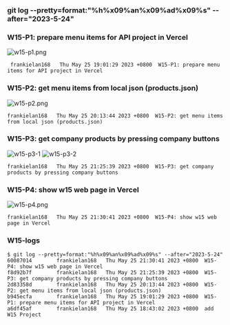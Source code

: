 ### git log --pretty=format:"%h%x09%an%x09%ad%x09%s" --after="2023-5-24"

### W15-P1: prepare menu items for API project in Vercel
 
![w15-p1.png](https://casmvaldsmrrajnyisdj.supabase.co/storage/v1/object/public/demo-64/md_1N_img/w15-p1.png)

```
 frankielan168   Thu May 25 19:01:29 2023 +0800  W15-P1: prepare menu items for API project in Vercel
```


### W15-P2: get menu items from local json (products.json)
 
![w15-p2.png](https://casmvaldsmrrajnyisdj.supabase.co/storage/v1/object/public/demo-64/md_1N_img/w15-p2.png)

```
frankielan168   Thu May 25 20:13:44 2023 +0800  W15-P2: get menu items from local json (products.json)
```

### W15-P3: get company products by pressing company buttons

![w15-p3-1](https://casmvaldsmrrajnyisdj.supabase.co/storage/v1/object/public/demo-64/md_1N_img/w15-p3-1.png)
![w15-p3-2](https://casmvaldsmrrajnyisdj.supabase.co/storage/v1/object/public/demo-64/md_1N_img/w15-p3-2.png)

```
frankielan168   Thu May 25 21:25:39 2023 +0800  W15-P3: get company products by pressing company buttons
```


### W15-P4: show w15 web page in Vercel
 
![w15-p4.png](https://casmvaldsmrrajnyisdj.supabase.co/storage/v1/object/public/demo-64/md_1N_img/w15-p4.png)

```
frankielan168   Thu May 25 21:30:41 2023 +0800  W15-P4: show w15 web page in Vercel
```


### W15-logs

```
$ git log --pretty=format:"%h%x09%an%x09%ad%x09%s" --after="2023-5-24"
60087014        frankielan168   Thu May 25 21:30:41 2023 +0800  W15-P4: show w15 web page in Vercel
f8d92b7f        frankielan168   Thu May 25 21:25:39 2023 +0800  W15-P3: get company products by pressing company buttons
2d83358d        frankielan168   Thu May 25 20:13:44 2023 +0800  W15-P2: get menu items from local json (products.json)
b945ecfa        frankielan168   Thu May 25 19:01:29 2023 +0800  W15-P1: prepare menu items for API project in Vercel
a6df45af        frankielan168   Thu May 25 18:43:02 2023 +0800  add W15 Project
```